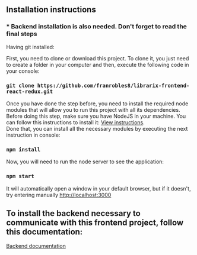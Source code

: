 ## Installation instructions
### * Backend installation is also needed. Don't forget to read the final steps

Having git installed:

First, you need to clone or download this project. To clone it, you just need to create a folder in your computer and then, execute the following code in your console:

### `git clone https://github.com/franrobles8/librarix-frontend-react-redux.git`

Once you have done the step before, you need to install the required node modules that will allow you to run this project with all its dependencies. Before doing this step, make sure you have NodeJS in your machine. You can follow this instructions to install it: [View instructions](https://nodejs.dev/how-to-install-nodejs).<br>
Done that, you can install all the necessary modules by executing the next instruction in console:

### `npm install`

Now, you will need to run the node server to see the application:

### `npm start`

It will automatically open a window in your default browser, but if it doesn't, try entering manually [http://localhost:3000](http://localhost:3000)

## To install the backend necessary to communicate with this frontend project, follow this documentation:
[Backend documentation](https://github.com/franrobles8/librarix-backend-nodejs-express)